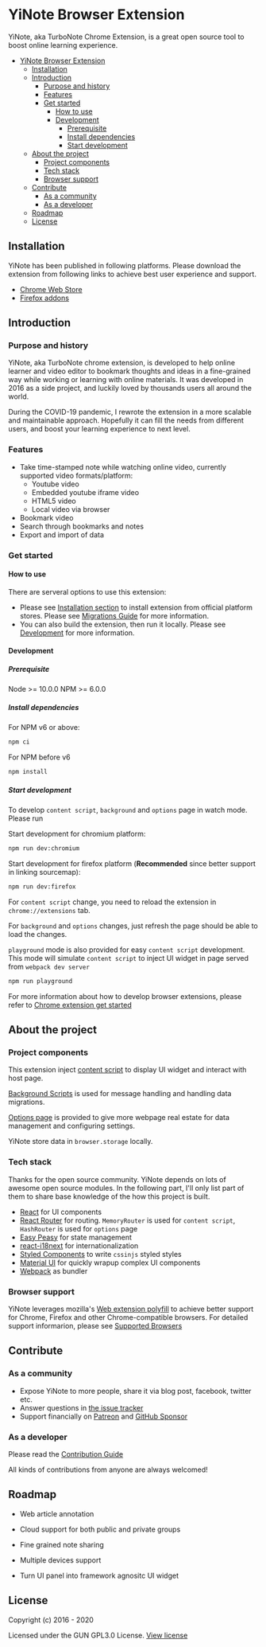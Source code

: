 # YiNote Browser Extension

YiNote, aka TurboNote Chrome Extension, is a great open source tool to boost online learning experience.

- [YiNote Browser Extension](#yinote-browser-extension)
  - [Installation](#installation)
  - [Introduction](#introduction)
    - [Purpose and history](#purpose-and-history)
    - [Features](#features)
    - [Get started](#get-started)
      - [How to use](#how-to-use)
      - [Development](#development)
        - [Prerequisite](#prerequisite)
        - [Install dependencies](#install-dependencies)
        - [Start development](#start-development)
  - [About the project](#about-the-project)
    - [Project components](#project-components)
    - [Tech stack](#tech-stack)
    - [Browser support](#browser-support)
  - [Contribute](#contribute)
    - [As a community](#as-a-community)
    - [As a developer](#as-a-developer)
  - [Roadmap](#roadmap)
  - [License](#license)

## Installation

YiNote has been published in following platforms. Please download the extension from following links to achieve best user experience and support.

- [Chrome Web Store](https://chrome.google.com/webstore/detail/yinote/fhpgggnmdlmekfdpkdgeiccfkignhkdf)
- [Firefox addons](https://addons.mozilla.org/en-CA/firefox/addon/yinote/)

## Introduction

### Purpose and history

YiNote, aka TurboNote chrome extension, is developed to help online learner and video editor to bookmark thoughts and ideas in a fine-grained way while working or learning with online materials. It was developed in 2016 as a side project, and luckily loved by thousands users all around the world.

During the COVID-19 pandemic, I rewrote the extension in a more scalable and maintainable approach. Hopefully it can fill the needs from different users, and boost your learning experience to next level.

### Features

- Take time-stamped note while watching online video, currently supported video formats/platform:
  - Youtube video
  - Embedded youtube iframe video
  - HTML5 video
  - Local video via browser
- Bookmark video
- Search through bookmarks and notes
- Export and import of data

### Get started

#### How to use

There are serveral options to use this extension:

- Please see [Installation section](#installation) to install extension from official platform stores. Please see [Migrations Guide](/MIGRATING.md) for more information.
- You can also build the extension, then run it locally. Please see [Development](#development) for more information.

#### Development

##### Prerequisite

Node >= 10.0.0
NPM >= 6.0.0

##### Install dependencies

For NPM v6 or above:

```bash
npm ci
```

For NPM before v6

```bash
npm install
```

##### Start development

To develop `content script`, `background` and `options` page in watch mode. Please run

Start development for chromium platform:

```bash
npm run dev:chromium
```

Start development for firefox platform (**Recommended** since better support in linking sourcemap):

```bash
npm run dev:firefox
```

For `content script` change, you need to reload the extension in `chrome://extensions` tab.

For `background` and `options` changes, just refresh the page should be able to load the changes.

`playground` mode is also provided for easy `content script` development. This mode will simulate `content script` to inject UI widget in page served from `webpack dev server`

```bash
npm run playground
```

For more information about how to develop browser extensions, please refer to [Chrome extension get started](https://developer.chrome.com/extensions/getstarted)

## About the project

### Project components

This extension inject [content script](https://developer.chrome.com/extensions/content_scripts) to display UI widget and interact with host page.

[Background Scripts](https://developer.chrome.com/extensions/background_pages) is used for message handling and handling data migrations.

[Options page](https://developer.chrome.com/extensions/options) is provided to give more webpage real estate for data management and configuring settings.

YiNote store data in `browser.storage` locally.

### Tech stack

Thanks for the open source community. YiNote depends on lots of awesome open source modules. In the following part, I'll only list part of them to share base knowledge of the how this project is built.

- [React](https://reactjs.org/) for UI components
- [React Router](https://reacttraining.com/react-router/web/guides/philosophy) for routing. `MemoryRouter` is used for `content script`, `HashRouter` is used for `options` page
- [Easy Peasy](https://easy-peasy.now.sh/) for state management
- [react-i18next](https://react.i18next.com/) for internationalization
- [Styled Components](https://styled-components.com/) to write `cssinjs` styled styles
- [Material UI](https://material-ui.com/) for quickly wrapup complex UI components
- [Webpack](https://webpack.js.org/) as bundler

### Browser support

YiNote leverages mozilla's [Web extension polyfill](https://github.com/mozilla/webextension-polyfill) to achieve better support for Chrome, Firefox and other Chrome-compatible browsers. For detailed support informarion, please see [Supported Browsers](https://github.com/mozilla/webextension-polyfill#supported-browsers)

## Contribute

### As a community

- Expose YiNote to more people, share it via blog post, facebook, twitter etc.
- Answer questions in [the issue tracker](https://www.github.com/shuowu/yi-note/issues)
- Support financially on [Patreon](https://www.patreon.com/yinote) and [GitHub Sponsor](https://github.com/sponsors/shuowu)

### As a developer

Please read the [Contribution Guide](/CONTRIBUTING.md)

All kinds of contributions from anyone are always welcomed!

## Roadmap

- Web article annotation

- Cloud support for both public and private groups

- Fine grained note sharing

- Multiple devices support

- Turn UI panel into framework agnositc UI widget

## License

Copyright (c) 2016 - 2020

Licensed under the GUN GPL3.0 License. [View license](/LICENSE)
